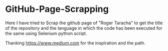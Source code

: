 # GitHub-Page-Scrapping

Here I have tried to Scrap the github page of "Roger Taracha" to get the title of the repository and the language in which the code has been executed for the same using Selenium python script.

Thanking https://www.medium.com for the inspiration and the path.
